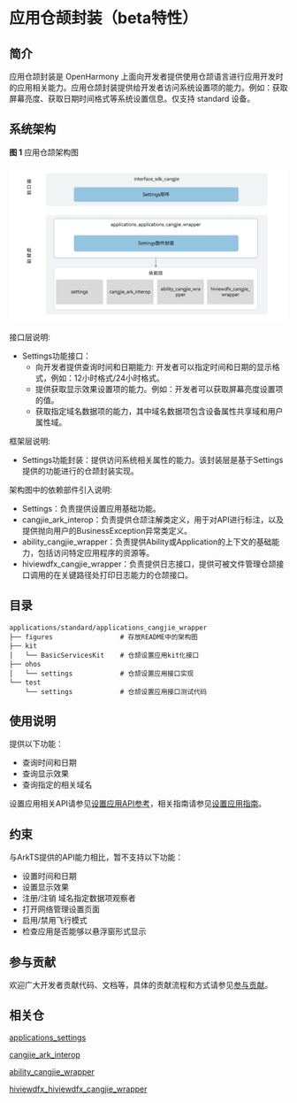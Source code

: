 # 应用仓颉封装（beta特性）

## 简介

应用仓颉封装是 OpenHarmony 上面向开发者提供使用仓颉语言进行应用开发时的应用相关能力。应用仓颉封装提供给开发者访问系统设置项的能力。例如：获取屏幕亮度、获取日期时间格式等系统设置信息。仅支持 standard 设备。

## 系统架构

**图 1**  应用仓颉架构图

!["应用仓颉架构图"](figures/application_cangjie_wrapper_architecture.png )


接口层说明:

- Settings功能接口：
  - 向开发者提供查询时间和日期能力: 开发者可以指定时间和日期的显示格式，例如：12小时格式/24小时格式。
  - 提供获取显示效果设置项的能力。例如：开发者可以获取屏幕亮度设置项的值。
  - 获取指定域名数据项的能力，其中域名数据项包含设备属性共享域和用户属性域。

框架层说明:

- Settings功能封装：提供访问系统相关属性的能力。该封装层是基于Settings提供的功能进行的仓颉封装实现。

架构图中的依赖部件引入说明:

- Settings：负责提供设置应用基础功能。
- cangjie_ark_interop：负责提供仓颉注解类定义，用于对API进行标注，以及提供抛向用户的BusinessException异常类定义。
- ability_cangjie_wrapper：负责提供Ability或Application的上下文的基础能力，包括访问特定应用程序的资源等。
- hiviewdfx_cangjie_wrapper：负责提供日志接口，提供可被文件管理仓颉接口调用的在关键路径处打印日志能力的仓颉接口。

## 目录

```
applications/standard/applications_cangjie_wrapper
├── figures                 # 存放README中的架构图
├── kit
│   └── BasicServicesKit    # 仓颉设置应用kit化接口
├── ohos
│   └── settings            # 仓颉设置应用接口实现
└── test
    └── settings            # 仓颉设置应用接口测试代码
```

## 使用说明

提供以下功能：

- 查询时间和日期
- 查询显示效果
- 查询指定的相关域名

设置应用相关API请参见[设置应用API参考](https://gitcode.com/openharmony-sig/arkcompiler_cangjie_ark_interop/blob/master/doc/API_Reference/source_zh_cn/apis/BasicServicesKit/cj-apis-settings.md)，相关指南请参见[设置应用指南](https://gitcode.com/openharmony-sig/arkcompiler_cangjie_ark_interop/blob/master/doc/Dev_Guide/source_zh_cn/settings/cj-settings.md)。

## 约束

与ArkTS提供的API能力相比，暂不支持以下功能：

- 设置时间和日期
- 设置显示效果
- 注册/注销 域名指定数据项观察者
- 打开网络管理设置页面
- 启用/禁用飞行模式
- 检查应用是否能够以悬浮窗形式显示

## 参与贡献

欢迎广大开发者贡献代码、文档等，具体的贡献流程和方式请参见[参与贡献](https://gitcode.com/openharmony/docs/blob/master/zh-cn/contribute/%E5%8F%82%E4%B8%8E%E8%B4%A1%E7%8C%AE.md)。

## 相关仓

[applications_settings](https://gitcode.com/openharmony/applications_settings/blob/master/README_zh.md)

[cangjie_ark_interop](https://gitcode.com/openharmony-sig/arkcompiler_cangjie_ark_interop/blob/master/README_zh.md)

[ability_cangjie_wrapper](https://gitcode.com/openharmony-sig/ability_ability_cangjie_wrapper/blob/master/README_zh.md)

[hiviewdfx_hiviewdfx_cangjie_wrapper](https://gitcode.com/openharmony-sig/hiviewdfx_hiviewdfx_cangjie_wrapper/blob/master/README_zh.md)
